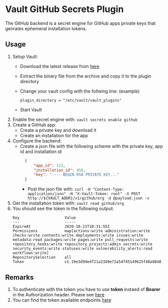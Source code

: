# Vault GitHub Secrets Plugin

The GitHub backend is a secret engine for GitHub apps private keys that genrates ephemeral installation tokens.

## Usage
1. Setup Vault:
    - Download the latest release from [here](https://github.com/kuperiu/vault-plugin-secrets-github/releases)
    - Extract the binary file from the archive and copy it to the plugin directory
    - Change your vault config with the follwing line: (example)

        ```plugin_directory = "/etc/vault/vault_plugins"``` 
    - Start Vault
2. Enable the secret engine with: ```vault secrets enable github```
3. Create a GitHub app:
    - Create a private key and download it
    - Create an installation for the app
4. Configure the backend:
    - Create a json file with the following scheme with the private key, app id and installation id
      ```json
        {
            "app_id": 123,
            "installation_id": 456,
            "key": "-----BEGIN RSA PRIVATE KEY..."
        }
      ```
      - Post the json file with:
        ```curl -H "Content-Type: application/json" -H "X-Vault-Token: root" -X POST  http://${VAULT_ADDR}/v1/github/org -d @payload.json -v```
5. Get the installation token with: ```vault read github/org```
6. You should see the token in the following output:
    ```
    Key                    Value
    ---                    -----
    ExpireAt               2020-10-21T10:31:55Z
    Permissions            map[actions:write administration:write checks:write contents:write deployments:write issues:write metadata:read packages:write pages:write pull_requests:write repository_hooks:write repository_projects:admin secrets:write security_events:write statuses:write vulnerability_alerts:read workflows:write]
    RepositorySelection    all
    Token                  v1.19e3d9de4f21a2349e72a54f45149625f48e8848
    ```
    

## Remarks
1. To authenticate with the token you have to use **token** instaed of **Bearer** in the Authorization header. Please see [here](https://docs.github.com/en/free-pro-team@latest/developers/apps/authenticating-with-github-apps#authenticating-as-an-installation) 
2. You can find the token available endpoints [here](https://docs.github.com/en/free-pro-team@latest/rest/overview/endpoints-available-for-github-apps)
